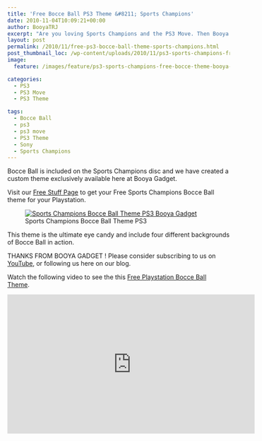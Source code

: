 ```yaml
---
title: 'Free Bocce Ball PS3 Theme &#8211; Sports Champions'
date: 2010-11-04T10:09:21+00:00
author: BooyaTRJ
excerpt: "Are you loving Sports Champions and the PS3 Move. Then Booya Gadget has got the theme for you."
layout: post
permalink: /2010/11/free-ps3-bocce-ball-theme-sports-champions.html
post_thumbnail_loc: /wp-content/uploads/2010/11/ps3-sports-champions-free-bocce-theme-booya-thumb.jpg
image:
  feature: /images/feature/ps3-sports-champions-free-bocce-theme-booya-feature.jpg

categories:
  - PS3
  - PS3 Move
  - PS3 Theme

tags:
  - Bocce Ball
  - ps3
  - ps3 move
  - PS3 Theme
  - Sony
  - Sports Champions
---
```

Bocce Ball is included on the Sports Champions disc and we have created a custom theme exclusively available here at Booya Gadget.

Visit our [Free Stuff Page](/free-download-stuff) to get your Free Sports Champions Bocce Ball theme for your Playstation.
<figure>
	<a href="{{ site.cdn-url }}/wp-content/uploads/2010/11/ps3-sports-champions-free-bocce-theme-booya.jpg">
    <img src="{{ site.cdn-url }}/wp-content/uploads/2010/11/ps3-sports-champions-free-bocce-theme-booya-640.jpg" 
         alt="Sports Champions Bocce Ball Theme PS3 Booya Gadget" title="Sports Champions Bocce Ball Theme PS3"></a>
	<figcaption>Sports Champions Bocce Ball Theme PS3</figcaption>
</figure>

This theme is the ultimate eye candy and include four different backgrounds of Bocce Ball in action.

THANKS FROM BOOYA GADGET ! Please consider subscribing to us on [YouTube](https://www.youtube.com/user/BooyaGadget), or following us here on our blog.

Watch the following video to see the this [Free Playstation Bocce Ball Theme](https://www.youtube.com/watch?v=OS9apP38khU).
<iframe width="560" height="315" src="https://www.youtube.com/embed/OS9apP38khU" frameborder="0" allowfullscreen></iframe>
